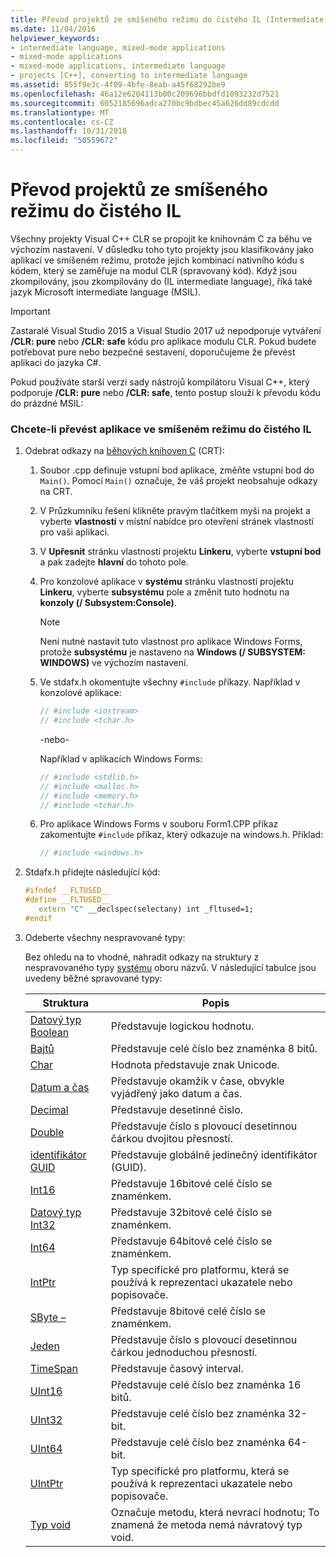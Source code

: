 ```yaml
---
title: Převod projektů ze smíšeného režimu do čistého IL (Intermediate Language)
ms.date: 11/04/2016
helpviewer_keywords:
- intermediate language, mixed-mode applications
- mixed-mode applications
- mixed-mode applications, intermediate language
- projects [C++], converting to intermediate language
ms.assetid: 855f9e3c-4f09-4bfe-8eab-a45f68292be9
ms.openlocfilehash: 46a12e6204113b00c209696bbdfd1093232d7521
ms.sourcegitcommit: 6052185696adca270bc9bdbec45a626dd89cdcdd
ms.translationtype: MT
ms.contentlocale: cs-CZ
ms.lasthandoff: 10/31/2018
ms.locfileid: "50559672"
---
```

# <a name="converting-projects-from-mixed-mode-to-pure-intermediate-language"></a>Převod projektů ze smíšeného režimu do čistého IL

Všechny projekty Visual C++ CLR se propojit ke knihovnám C za běhu ve výchozím nastavení. V důsledku toho tyto projekty jsou klasifikovány jako aplikací ve smíšeném režimu, protože jejich kombinací nativního kódu s kódem, který se zaměřuje na modul CLR (spravovaný kód). Když jsou zkompilovány, jsou zkompilovány do (IL intermediate language), říká také jazyk Microsoft intermediate language (MSIL).

> [!IMPORTANT]
> Zastaralé Visual Studio 2015 a Visual Studio 2017 už nepodporuje vytváření **/CLR: pure** nebo **/CLR: safe** kódu pro aplikace modulu CLR. Pokud budete potřebovat pure nebo bezpečné sestavení, doporučujeme že převést aplikaci do jazyka C#.

Pokud používáte starší verzi sady nástrojů kompilátoru Visual C++, který podporuje **/CLR: pure** nebo **/CLR: safe**, tento postup slouží k převodu kódu do prázdné MSIL:

### <a name="to-convert-your-mixed-mode-application-into-pure-intermediate-language"></a>Chcete-li převést aplikace ve smíšeném režimu do čistého IL

1. Odebrat odkazy na [běhových knihoven C](../c-runtime-library/crt-library-features.md) (CRT):

   1. Soubor .cpp definuje vstupní bod aplikace, změňte vstupní bod do `Main()`. Pomocí `Main()` označuje, že váš projekt neobsahuje odkazy na CRT.

   2. V Průzkumníku řešení klikněte pravým tlačítkem myši na projekt a vyberte **vlastnosti** v místní nabídce pro otevření stránek vlastností pro vaši aplikaci.

   3. V **Upřesnit** stránku vlastností projektu **Linkeru**, vyberte **vstupní bod** a pak zadejte **hlavní** do tohoto pole.

   4. Pro konzolové aplikace v **systému** stránku vlastností projektu **Linkeru**, vyberte **subsystému** pole a změnit tuto hodnotu na **konzoly (/ Subsystem:Console)**.

      > [!NOTE]
      > Není nutné nastavit tuto vlastnost pro aplikace Windows Forms, protože **subsystému** je nastaveno na **Windows (/ SUBSYSTEM: WINDOWS)** ve výchozím nastavení.

   5. Ve stdafx.h okomentujte všechny `#include` příkazy. Například v konzolové aplikace:

      ```cpp
      // #include <iostream>
      // #include <tchar.h>
      ```

       -nebo-

       Například v aplikacích Windows Forms:

      ```cpp
      // #include <stdlib.h>
      // #include <malloc.h>
      // #include <memory.h>
      // #include <tchar.h>
      ```

   6. Pro aplikace Windows Forms v souboru Form1.CPP příkaz zakomentujte `#include` příkaz, který odkazuje na windows.h. Příklad:

      ```cpp
      // #include <windows.h>
      ```

2. Stdafx.h přidejte následující kód:

   ```cpp
   #ifndef __FLTUSED__
   #define __FLTUSED__
      extern "C" __declspec(selectany) int _fltused=1;
   #endif
   ```

3. Odeberte všechny nespravované typy:

   Bez ohledu na to vhodné, nahradit odkazy na struktury z nespravovaného typy [systému](/dotnet/api/system) oboru názvů. V následující tabulce jsou uvedeny běžné spravované typy:

   |Struktura|Popis|
   |---------------|-----------------|
   |[Datový typ Boolean](/dotnet/api/system.boolean)|Představuje logickou hodnotu.|
   |[Bajtů](/dotnet/api/system.byte)|Představuje celé číslo bez znaménka 8 bitů.|
   |[Char](/dotnet/api/system.char)|Hodnota představuje znak Unicode.|
   |[Datum a čas](/dotnet/api/system.datetime.datetime.aspx)|Představuje okamžik v čase, obvykle vyjádřený jako datum a čas.|
   |[Decimal](/dotnet/api/system.decimal)|Představuje desetinné číslo.|
   |[Double](/dotnet/api/system.double)|Představuje číslo s plovoucí desetinnou čárkou dvojitou přesností.|
   |[identifikátor GUID](/dotnet/api/system.guid)|Představuje globálně jedinečný identifikátor (GUID).|
   |[Int16](/dotnet/api/system.int16)|Představuje 16bitové celé číslo se znaménkem.|
   |[Datový typ Int32](/dotnet/api/system.int32)|Představuje 32bitové celé číslo se znaménkem.|
   |[Int64](/dotnet/api/system.int64)|Představuje 64bitové celé číslo se znaménkem.|
   |[IntPtr](/dotnet/api/system.intptr)|Typ specifické pro platformu, která se používá k reprezentaci ukazatele nebo popisovače.|
   |[SByte –](/dotnet/api/system.byte.aspx)|Představuje 8bitové celé číslo se znaménkem.|
   |[Jeden](/dotnet/api/system.single.aspx)|Představuje číslo s plovoucí desetinnou čárkou jednoduchou přesností.|
   |[TimeSpan](/dotnet/api/system.timespan)|Představuje časový interval.|
   |[UInt16](/dotnet/api/system.uint16)|Představuje celé číslo bez znaménka 16 bitů.|
   |[UInt32](/dotnet/api/system.uint32)|Představuje celé číslo bez znaménka 32-bit.|
   |[UInt64](/dotnet/api/system.uint64)|Představuje celé číslo bez znaménka 64-bit.|
   |[UIntPtr](/dotnet/api/system.uintptr)|Typ specifické pro platformu, která se používá k reprezentaci ukazatele nebo popisovače.|
   |[Typ void](/dotnet/api/system.void)|Označuje metodu, která nevrací hodnotu; To znamená že metoda nemá návratový typ void.|